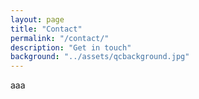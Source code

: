 ```yaml
---
layout: page
title: "Contact"
permalink: "/contact/"
description: "Get in touch"
background: "../assets/qcbackground.jpg"
---
```


aaa
